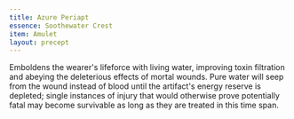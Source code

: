 ```yaml
---
title: Azure Periapt
essence: Soothewater Crest
item: Amulet
layout: precept
---
```


Emboldens the wearer's lifeforce with living water, improving toxin filtration and abeying the deleterious effects of mortal wounds. Pure water will seep from the wound instead of blood until the artifact's energy reserve is depleted; single instances of injury that would otherwise prove potentially fatal may become survivable as long as they are treated in this time span.
